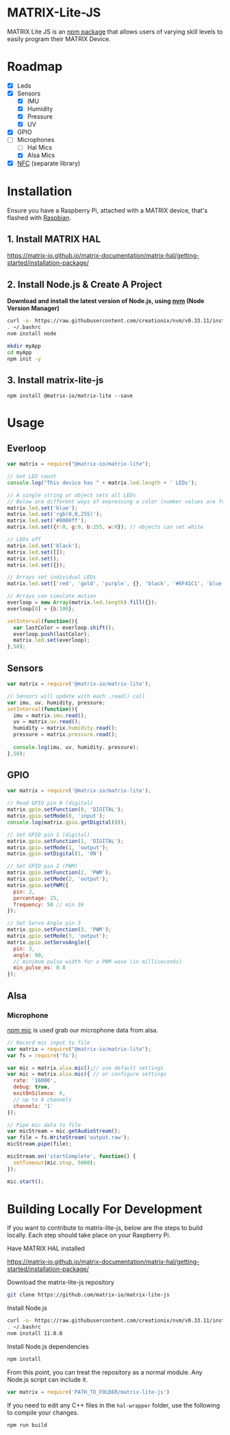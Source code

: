 # MATRIX-Lite-JS
MATRIX Lite JS is an [npm package](https://www.npmjs.com/package/@matrix-io/matrix-lite) that allows users of varying skill levels to easily program their MATRIX Device.

 <!-- This is mainly done by creating a Node.js addon for [MATRIX HAL](https://matrix-io.github.io/matrix-documentation/matrix-hal/overview/) which lets you call C++ functions with JavaScript. -->

# Roadmap
- [x] Leds
- [x] Sensors
  - [x] IMU
  - [x] Humidity
  - [x] Pressure
  - [x] UV
- [x] GPIO
- [ ] Microphones
  - [ ] Hal Mics
  - [x] Alsa Mics
- [x] [NFC](https://github.com/matrix-io/matrix-lite-nfc-js) (separate library)

# Installation
Ensure you have a Raspberry Pi, attached with a MATRIX device, that's flashed with [Raspbian](https://www.raspberrypi.org/blog/raspbian-stretch/).

## 1. Install MATRIX HAL
https://matrix-io.github.io/matrix-documentation/matrix-hal/getting-started/installation-package/

## 2. Install Node.js & Create A Project
**Download and install the latest version of Node.js, using [nvm](https://github.com/creationix/nvm) (Node Version Manager)**
```bash
curl -o- https://raw.githubusercontent.com/creationix/nvm/v0.33.11/install.sh | bash
. ~/.bashrc
nvm install node

mkdir myApp
cd myApp
npm init -y
```
## 3. Install matrix-lite-js
```
npm install @matrix-io/matrix-lite --save
```

# Usage
## Everloop
```js
var matrix = require("@matrix-io/matrix-lite");

// Get LED count
console.log("This device has " + matrix.led.length + ' LEDs');

// A single string or object sets all LEDs
// Below are different ways of expressing a color (number values are from 0-255)
matrix.led.set('blue');
matrix.led.set('rgb(0,0,255)');
matrix.led.set('#0000ff');
matrix.led.set({r:0, g:0, b:255, w:0}); // objects can set white

// LEDs off
matrix.led.set('black');
matrix.led.set([]);
matrix.led.set();
matrix.led.set({});

// Arrays set individual LEDs
matrix.led.set(['red', 'gold', 'purple', {}, 'black', '#6F41C1', 'blue', {g:255}]);

// Arrays can simulate motion
everloop = new Array(matrix.led.length).fill({});
everloop[0] = {b:100};

setInterval(function(){
  var lastColor = everloop.shift();
  everloop.push(lastColor);
  matrix.led.set(everloop);
},50);
```

## Sensors
```js
var matrix = require('@matrix-io/matrix-lite');

// Sensors will update with each .read() call
var imu, uv, humidity, pressure;
setInterval(function(){
  imu = matrix.imu.read();
  uv = matrix.uv.read();
  humidity = matrix.humidity.read();
  pressure = matrix.pressure.read();
  
  console.log(imu, uv, humidity, pressure);
},50);
```

## GPIO
```js
var matrix = require('@matrix-io/matrix-lite');

// Read GPIO pin 0 (digital)
matrix.gpio.setFunction(0, 'DIGITAL');
matrix.gpio.setMode(0, 'input');
console.log(matrix.gpio.getDigital(0));

// Set GPIO pin 1 (digital)
matrix.gpio.setFunction(1, 'DIGITAL');
matrix.gpio.setMode(1, 'output');
matrix.gpio.setDigital(1, 'ON')

// Set GPIO pin 2 (PWM)
matrix.gpio.setFunction(2, 'PWM');
matrix.gpio.setMode(2, 'output');
matrix.gpio.setPWM({
  pin: 2,
  percentage: 25,
  frequency: 50 // min 36
});

// Set Servo Angle pin 3
matrix.gpio.setFunction(3, 'PWM');
matrix.gpio.setMode(3, 'output');
matrix.gpio.setServoAngle({
  pin: 3,
  angle: 90,
  // minimum pulse width for a PWM wave (in milliseconds)
  min_pulse_ms: 0.8
});
```

## Alsa
### Microphone
[npm mic](https://www.npmjs.com/package/mic) is used grab our microphone data from alsa.
```js
// Record mic input to file
var matrix = require("@matrix-io/matrix-lite");
var fs = require('fs');

var mic = matrix.alsa.mic();// use default settings
var mic = matrix.alsa.mic({ // or configure settings
  rate: '16000',
  debug: true,
  exitOnSilence: 6,
  // up to 8 channels
  channels: '1'
});

// Pipe mic data to file
var micStream = mic.getAudioStream();
var file = fs.WriteStream('output.raw');
micStream.pipe(file);

micStream.on('startComplete', function() {
  setTimeout(mic.stop, 5000);
});

mic.start();
```

# Building Locally For Development
If you want to contribute to matrix-lite-js, below are the steps to build locally. Each step should take place on your Raspberry Pi.

Have MATRIX HAL installed

https://matrix-io.github.io/matrix-documentation/matrix-hal/getting-started/installation-package/

Download the matrix-lite-js repository
```bash
git clone https://github.com/matrix-io/matrix-lite-js
```

Install Node.js
```bash
curl -o- https://raw.githubusercontent.com/creationix/nvm/v0.33.11/install.sh | bash
. ~/.bashrc
nvm install 11.0.0
```

Install Node.js dependencies
```bash
npm install
```

From this point, you can treat the repository as a normal module. Any Node.js script can include it.
```js
var matrix = require('PATH_TO_FOLDER/matrix-lite-js')
```

If you need to edit any C++ files in the `hal-wrapper` folder, use the following to compile your changes.
```bash
npm run build
```
